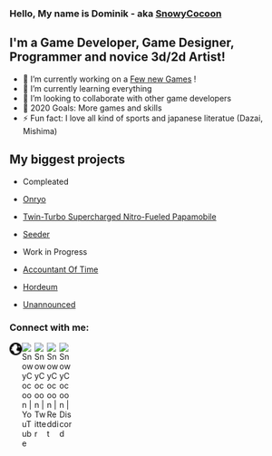 ### Hello, My name is Dominik - aka [SnowyCocoon][website]

## I'm a Game Developer, Game Designer, Programmer and novice 3d/2d Artist!
- 🔭 I’m currently working on a [Few new Games][website] !
- 🌱 I’m currently learning everything 
- 👯 I’m looking to collaborate with other game developers
- 🥅 2020 Goals: More games and skills
- ⚡ Fun fact: I love all kind of sports and japanese literatue (Dazai, Mishima)

## My biggest projects
- Compleated
- [Onryo][onryou]
- [Twin-Turbo Supercharged Nitro-Fueled Papamobile][papamobile]
- [Seeder][seeder]

- Work in Progress
- [Accountant Of Time][account]
- [Hordeum][hordeum]
- [Unannounced][website]

### Connect with me:

[<img align="left" alt="snowycocoon.com" width="22px" src="https://raw.githubusercontent.com/iconic/open-iconic/master/svg/globe.svg" />][website]
[<img align="left" alt="SnowyCocoon | YouTube" width="22px" src="https://cdn.jsdelivr.net/npm/simple-icons@v3/icons/youtube.svg" />][youtube]
[<img align="left" alt="SnowyCocoon | Twitter" width="22px" src="https://cdn.jsdelivr.net/npm/simple-icons@v3/icons/twitter.svg" />][twitter]
[<img align="left" alt="SnowyCocoon | Reddit" width="22px" src="https://cdn.jsdelivr.net/npm/simple-icons@v3/icons/reddit.svg" />][reddit]
[<img align="left" alt="SnowyCocoon | Discord" width="22px" src="https://cdn.jsdelivr.net/npm/simple-icons@v3/icons/discord.svg" />][discord]


[website]: https://snowycocoon.com
[twitter]: https://twitter.com/Snowy_Cocoon
[youtube]: https://www.youtube.com/channel/UCGcDuS_Yir5Cj4GLwTZsWTQ
[reddit]: https://www.reddit.com/user/SnowyCocoon
[discord]: https://discord.gg/tQVkKGe

[onryou]: https://snowycocoon.itch.io/onryou-pit
[seeder]: https://snowycocoon.itch.io/seeder
[papamobile]: https://store.steampowered.com/app/1344800/TwinTurbo_Supercharged_NitroFueled_Papamobile/

[account]: https://snowycocoon.itch.io/onryou-pit
[hordeum]: https://snowycocoon.itch.io/hordeum
